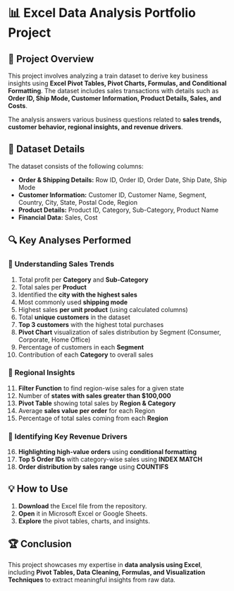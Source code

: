 # 📊 Excel Data Analysis Portfolio Project

## 📌 Project Overview
This project involves analyzing a train dataset to derive key business insights using **Excel Pivot Tables, Pivot Charts, Formulas, and Conditional Formatting**. The dataset includes sales transactions with details such as **Order ID, Ship Mode, Customer Information, Product Details, Sales, and Costs**.  

The analysis answers various business questions related to **sales trends, customer behavior, regional insights, and revenue drivers**.

## 📁 Dataset Details
The dataset consists of the following columns:
- **Order & Shipping Details:** Row ID, Order ID, Order Date, Ship Date, Ship Mode  
- **Customer Information:** Customer ID, Customer Name, Segment, Country, City, State, Postal Code, Region  
- **Product Details:** Product ID, Category, Sub-Category, Product Name  
- **Financial Data:** Sales, Cost  

## 🔍 Key Analyses Performed
### 🔸 **Understanding Sales Trends**
1. Total profit per **Category** and **Sub-Category**  
2. Total sales per **Product**  
3. Identified the **city with the highest sales**  
4. Most commonly used **shipping mode**  
5. Highest sales **per unit product** (using calculated columns)  
6. Total **unique customers** in the dataset  
7. **Top 3 customers** with the highest total purchases  
8. **Pivot Chart** visualization of sales distribution by Segment (Consumer, Corporate, Home Office)  
9. Percentage of customers in each **Segment**  
10. Contribution of each **Category** to overall sales  

### 🔸 **Regional Insights**
11. **Filter Function** to find region-wise sales for a given state  
12. Number of **states with sales greater than $100,000**  
13. **Pivot Table** showing total sales by **Region & Category**  
14. Average **sales value per order** for each Region  
15. Percentage of total sales coming from each **Region**  

### 🔸 **Identifying Key Revenue Drivers**
16. **Highlighting high-value orders** using **conditional formatting**  
17. **Top 5 Order IDs** with category-wise sales using **INDEX MATCH**  
18. **Order distribution by sales range** using **COUNTIFS**  

## 💡 How to Use
1. **Download** the Excel file from the repository.  
2. **Open** it in Microsoft Excel or Google Sheets.  
3. **Explore** the pivot tables, charts, and insights.  

## 🏆 Conclusion
This project showcases my expertise in **data analysis using Excel**, including **Pivot Tables, Data Cleaning, Formulas, and Visualization Techniques** to extract meaningful insights from raw data.
